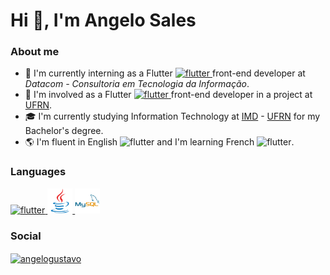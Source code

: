 # Hi 👋, I'm Angelo Sales

### About me 
- 🔭 I'm currently interning as a Flutter <a href="https://flutter.dev" target="_blank" rel="noreferrer"> <img src="https://www.vectorlogo.zone/logos/flutterio/flutterio-icon.svg" alt="flutter" width="15" height="15"/> </a> front-end developer at *Datacom - Consultoria em Tecnologia da Informação*.
- 📝 I'm involved as a Flutter <a href="https://flutter.dev" target="_blank" rel="noreferrer"> <img src="https://www.vectorlogo.zone/logos/flutterio/flutterio-icon.svg" alt="flutter" width="15" height="15"/> </a> front-end developer in a project at [UFRN](https://www.ufrn.br/).<!-- - 🤯 I'm learning Django. -->
- 🎓 I'm currently studying Information Technology at [IMD](https://www.imd.ufrn.br/portal/) - [UFRN](https://www.ufrn.br/) for my Bachelor's degree.
- 🌎 I'm fluent in English <img src="https://github.com/csmoore/country-flag-icons/blob/master/country-flags-4x3-png/us.png" alt="flutter" width="15" height="15"/> and I'm learning French <img src="https://github.com/csmoore/country-flag-icons/blob/master/country-flags-4x3-png/fr.png" alt="flutter" width="15" height="15"/>.

### Languages
<p align="left"> <a href="https://flutter.dev" target="_blank" rel="noreferrer"> <img src="https://www.vectorlogo.zone/logos/flutterio/flutterio-icon.svg" alt="flutter" width="40" height="40"/> </a> <a href="https://www.java.com" target="_blank" rel="noreferrer"> <img src="https://raw.githubusercontent.com/devicons/devicon/master/icons/java/java-original.svg" alt="java" width="40" height="40"/> </a> <a href="https://www.mysql.com/" target="_blank" rel="noreferrer"> <img src="https://raw.githubusercontent.com/devicons/devicon/master/icons/mysql/mysql-original-wordmark.svg" alt="mysql" width="40" height="40"/> </a> </p>
<!--- <p><img align="left" src="https://github-readme-stats.vercel.app/api/top-langs?username=angelogustavo&show_icons=true&locale=en&layout=compact" alt="angelogustavo" /></p></br> --->

### Social
<a href="https://linkedin.com/in/angelogustavo" target="blank"><img align="center" src="https://raw.githubusercontent.com/rahuldkjain/github-profile-readme-generator/master/src/images/icons/Social/linked-in-alt.svg" alt="angelogustavo" height="30" width="40" /></a>
</p>
